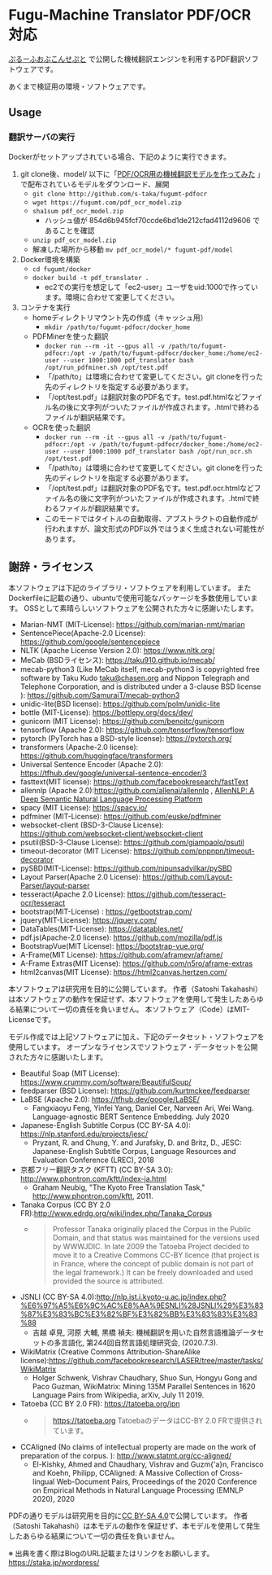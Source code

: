 Fugu-Machine Translator PDF/OCR対応
====

[ぷるーふおぶこんせぷと](https://staka.jp/wordpress/?p=413)
で公開した機械翻訳エンジンを利用するPDF翻訳ソフトウェアです。

あくまで検証用の環境・ソフトウェアです。

Usage
----

### 翻訳サーバの実行
Dockerがセットアップされている場合、下記のように実行できます。
1. git clone後、model/ 以下に「[PDF/OCR用の機械翻訳モデルを作ってみた](https://fugumt.com/fugumt/paper/tmp/20220304-pdfocr-nmt.pdf) 」で配布されているモデルをダウンロード、展開
   - ``git clone http://github.com/s-taka/fugumt-pdfocr``
   - ``wget https://fugumt.com/pdf_ocr_model.zip``
   - ``sha1sum pdf_ocr_model.zip``
     - ハッシュ値が 854d6b945fcf70ccde6bd1de212cfad4112d9606 であることを確認
   - ``unzip pdf_ocr_model.zip``
   - 解凍した場所から移動 ``mv pdf_ocr_model/* fugumt-pdf/model``
2. Docker環境を構築
   - ``cd fugumt/docker``
   - ``docker build -t pdf_translator .``
     - ec2での実行を想定して「ec2-user」ユーザをuid:1000で作っています。環境に合わせて変更してください。  
3. コンテナを実行
   - homeディレクトリマウント先の作成（キャッシュ用）
      - ``mkdir /path/to/fugumt-pdfocr/docker_home``
   - PDFMinerを使った翻訳
      - ``docker run --rm -it --gpus all -v /path/to/fugumt-pdfocr:/opt -v /path/to/fugumt-pdfocr/docker_home:/home/ec2-user --user 1000:1000 pdf_translator bash /opt/run_pdfminer.sh /opt/test.pdf``
      - 「/path/to」は環境に合わせて変更してください。git cloneを行った先のディレクトリを指定する必要があります。
      - 「/opt/test.pdf」は翻訳対象のPDF名です。test.pdf.htmlなどファイル名の後に文字列がついたファイルが作成されます。.htmlで終わるファイルが翻訳結果です。
   - OCRを使った翻訳
      - ``docker run --rm -it --gpus all -v /path/to/fugumt-pdfocr:/opt -v /path/to/fugumt-pdfocr/docker_home:/home/ec2-user --user 1000:1000 pdf_translator bash /opt/run_ocr.sh /opt/test.pdf``
      - 「/path/to」は環境に合わせて変更してください。git cloneを行った先のディレクトリを指定する必要があります。
      - 「/opt/test.pdf」は翻訳対象のPDF名です。test.pdf.ocr.htmlなどファイル名の後に文字列がついたファイルが作成されます。.htmlで終わるファイルが翻訳結果です。
      - このモードではタイトルの自動取得、アブストラクトの自動作成が行われますが、論文形式のPDF以外ではうまく生成されない可能性があります。



謝辞・ライセンス
----

本ソフトウェアは下記のライブラリ・ソフトウェアを利用しています。
またDockerfileに記載の通り、ubuntuで使用可能なパッケージを多数使用しています。
OSSとして素晴らしいソフトウェアを公開された方々に感謝いたします。

* Marian-NMT (MIT-License): https://github.com/marian-nmt/marian
* SentencePiece(Apache-2.0 License): https://github.com/google/sentencepiece
* NLTK (Apache License Version 2.0): https://www.nltk.org/
* MeCab (BSDライセンス): https://taku910.github.io/mecab/
* mecab-python3 (Like MeCab itself, mecab-python3 is copyrighted free software by Taku Kudo taku@chasen.org and Nippon Telegraph and Telephone Corporation, and is distributed under a 3-clause BSD license ): https://github.com/SamuraiT/mecab-python3
* unidic-lite(BSD license): https://github.com/polm/unidic-lite
* bottle (MIT-License): https://bottlepy.org/docs/dev/
* gunicorn (MIT License): https://github.com/benoitc/gunicorn
* tensorflow (Apache 2.0): https://github.com/tensorflow/tensorflow
* pytorch (PyTorch has a BSD-style license): https://pytorch.org/
* transformers (Apache-2.0 license): https://github.com/huggingface/transformers
* Universal Sentence Encoder (Apache 2.0): https://tfhub.dev/google/universal-sentence-encoder/3
* fasttext(MIT license): https://github.com/facebookresearch/fastText
* allennlp (Apache 2.0):https://github.com/allenai/allennlp , [AllenNLP: A Deep Semantic Natural Language Processing Platform](https://www.semanticscholar.org/paper/AllenNLP%3A-A-Deep-Semantic-Natural-Language-Platform-Gardner-Grus/a5502187140cdd98d76ae711973dbcdaf1fef46d)
* spacy (MIT License): https://spacy.io/
* pdfminer (MIT-License): https://github.com/euske/pdfminer
* websocket-client (BSD-3-Clause License): https://github.com/websocket-client/websocket-client
* psutil(BSD-3-Clause License): https://github.com/giampaolo/psutil
* timeout-decorator (MIT License): https://github.com/pnpnpn/timeout-decorator 
* pySBD(MIT-License): https://github.com/nipunsadvilkar/pySBD
* Layout Parser(Apache 2.0 License): https://github.com/Layout-Parser/layout-parser
* tesseract(Apache 2.0 License): https://github.com/tesseract-ocr/tesseract
* bootstrap(MIT-License) : https://getbootstrap.com/
* jquery(MIT-License): https://jquery.com/
* DataTables(MIT-License): https://datatables.net/
* pdf.js(Apache-2.0 license): https://github.com/mozilla/pdf.js
* BootstrapVue(MIT License): https://bootstrap-vue.org/
* A-Frame(MIT License): https://github.com/aframevr/aframe/
* A-Frame Extras(MIT License): https://github.com/n5ro/aframe-extras
* html2canvas(MIT License): https://html2canvas.hertzen.com/

本ソフトウェアは研究用を目的に公開しています。
作者（Satoshi Takahashi）は本ソフトウェアの動作を保証せず、本ソフトウェアを使用して発生したあらゆる結果について一切の責任を負いません。
本ソフトウェア（Code）はMIT-Licenseです。

モデル作成では上記ソフトウェアに加え、下記のデータセット・ソフトウェアを使用しています。
オープンなライセンスでソフトウェア・データセットを公開された方々に感謝いたします。
* Beautiful Soap (MIT License): https://www.crummy.com/software/BeautifulSoup/
* feedparser (BSD License): https://github.com/kurtmckee/feedparser
* LaBSE (Apache 2.0): https://tfhub.dev/google/LaBSE/
  * Fangxiaoyu Feng, Yinfei Yang, Daniel Cer, Narveen Ari, Wei Wang. Language-agnostic BERT Sentence Embedding. July 2020
* Japanese-English Subtitle Corpus (CC BY-SA 4.0): https://nlp.stanford.edu/projects/jesc/
  * Pryzant, R. and Chung, Y. and Jurafsky, D. and Britz, D.,
    JESC: Japanese-English Subtitle Corpus,
    Language Resources and Evaluation Conference (LREC), 2018
* 京都フリー翻訳タスク (KFTT) (CC BY-SA 3.0): http://www.phontron.com/kftt/index-ja.html
  * Graham Neubig, "The Kyoto Free Translation Task," http://www.phontron.com/kftt, 2011.
* Tanaka Corpus (CC BY 2.0 FR):http://www.edrdg.org/wiki/index.php/Tanaka_Corpus
  * > Professor Tanaka originally placed the Corpus in the Public Domain, and that status was maintained for the versions used by WWWJDIC. In late 2009 the Tatoeba Project decided to move it to a Creative Commons CC-BY licence (that project is in France, where the concept of public domain is not part of the legal framework.) It can be freely downloaded and used provided the source is attributed. 
* JSNLI (CC BY-SA 4.0):http://nlp.ist.i.kyoto-u.ac.jp/index.php?%E6%97%A5%E6%9C%AC%E8%AA%9ESNLI%28JSNLI%29%E3%83%87%E3%83%BC%E3%82%BF%E3%82%BB%E3%83%83%E3%83%88
  * 吉越 卓見, 河原 大輔, 黒橋 禎夫: 機械翻訳を用いた自然言語推論データセットの多言語化, 第244回自然言語処理研究会, (2020.7.3).
* WikiMatrix (Creative Commons Attribution-ShareAlike license):https://github.com/facebookresearch/LASER/tree/master/tasks/WikiMatrix
  * Holger Schwenk, Vishrav Chaudhary, Shuo Sun, Hongyu Gong and Paco Guzman, WikiMatrix: Mining 135M Parallel Sentences in 1620 Language Pairs from Wikipedia, arXiv, July 11 2019.
* Tatoeba (CC BY 2.0 FR): https://tatoeba.org/jpn
  * > https://tatoeba.org TatoebaのデータはCC-BY 2.0 FRで提供されています。
* CCAligned (No claims of intellectual property are made on the work of preparation of the corpus. ): http://www.statmt.org/cc-aligned/
  * El-Kishky, Ahmed and Chaudhary, Vishrav and Guzm{\'a}n, Francisco and Koehn, Philipp,
    CCAligned: A Massive Collection of Cross-lingual Web-Document Pairs,
    Proceedings of the 2020 Conference on Empirical Methods in Natural Language Processing (EMNLP 2020), 2020



PDFの通りモデルは研究用を目的に[CC BY-SA 4.0](https://creativecommons.org/licenses/by-sa/4.0/deed.ja)で公開しています。
作者（Satoshi Takahashi）は本モデルの動作を保証せず、本モデルを使用して発生したあらゆる結果について一切の責任を負いません。

※ 出典を書く際はBlogのURL記載またはリンクをお願いします。
 https://staka.jp/wordpress/
